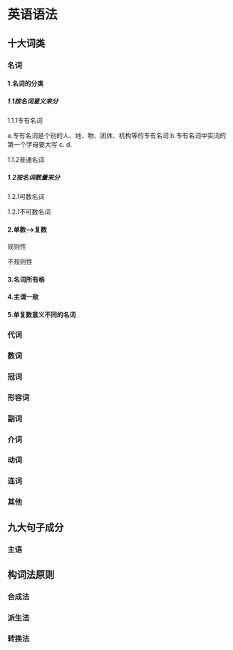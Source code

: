 # 英语语法

## 十大词类

### 名词

#### 1.名词的分类

##### 1.1按名词意义来分

1.1.1专有名词

a.专有名词是个别的人、地、物、团体、机构等的专有名词
b.专有名词中实词的第一个字母要大写
c.
d.

1.1.2普通名词

##### 1.2按名词数量来分

1.2.1可数名词

1.2.1不可数名词

#### 2.单数-->复数

规则性

不规则性

#### 3.名词所有格

#### 4.主谓一致

#### 5.单复数意义不同的名词

### 代词

### 数词

### 冠词

### 形容词

### 副词

### 介词

### 动词

### 连词

### 其他

## 九大句子成分

### 主语

## 构词法原则

### 合成法

### 派生法

### 转换法
